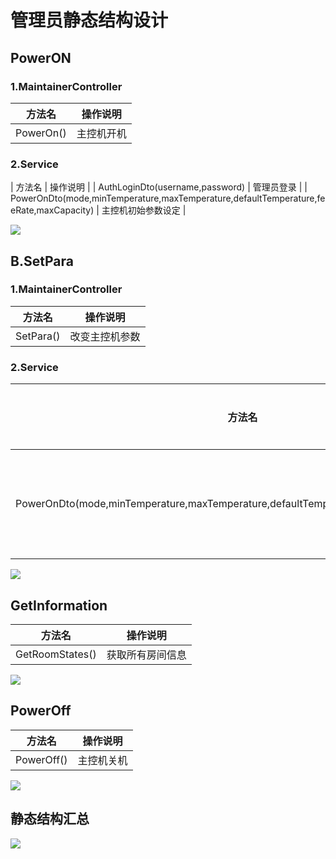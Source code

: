 # 管理员静态结构设计

## PowerON

### 1.MaintainerController
| 方法名 | 操作说明 |
| -------- | --- |
| PowerOn() | 主控机开机 |

### 2.Service
| 方法名 | 操作说明 |
| AuthLoginDto(username,password) | 管理员登录 |
| PowerOnDto(mode,minTemperature,maxTemperature,defaultTemperature,feeRate,maxCapacity) | 主控机初始参数设定 |

![](https://github.com/Seyuko/Pictures/blob/master/manager-static-1.png?raw=true)

## B.SetPara

### 1.MaintainerController
| 方法名 | 操作说明 |
| -------- | --- |
| SetPara() | 改变主控机参数 |

### 2.Service
| 方法名 | 操作说明 |
| -------- | --- |
| PowerOnDto(mode,minTemperature,maxTemperature,defaultTemperature,feeRate,maxCapacity) | 主控机参数设定 |

![](https://github.com/Seyuko/Pictures/blob/master/manager-static-2.png?raw=true)

## GetInformation

| 方法名 | 操作说明 |
| -------- | --- |
| GetRoomStates() | 获取所有房间信息 |

![](https://github.com/Seyuko/Pictures/blob/master/manager-static-3.png?raw=true)

## PowerOff
| 方法名 | 操作说明 |
| -------- | --- |
| PowerOff() | 主控机关机 |

![](https://github.com/Seyuko/Pictures/blob/master/manager-static-4.png?raw=true)

## 静态结构汇总

![](https://github.com/Seyuko/Pictures/blob/master/manager-static-5.png?raw=true)